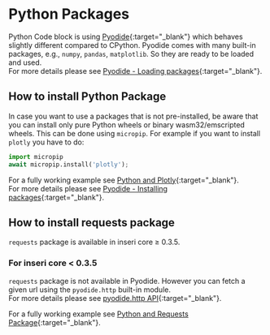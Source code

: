 # Python Packages

Python Code block is using [Pyodide](https://pyodide.org/en/stable/){:target="\_blank"} which behaves slightly different compared to CPython. Pyodide comes with many built-in packages, e.g., `numpy`, `pandas`, `matplotlib`. So they are ready to be loaded and used.</br>
For more details please see [Pyodide - Loading packages](https://pyodide.org/en/stable/usage/loading-packages.html#loading-packages){:target="\_blank"}.

## How to install Python Package

In case you want to use a packages that is not pre-installed, be aware that you can install only pure Python wheels or binary wasm32/emscripted wheels. This can be done using `micropip`. For example if you want to install `plotly` you have to do:

```python
import micropip
await micropip.install('plotly');
```

For a fully working example see [Python and Plotly](https://inseri.swiss/2023/06/python-and-plotly/){:target="\_blank"}.</br>
For more details please see [Pyodide - Installing packages](https://pyodide.org/en/stable/usage/loading-packages.html#installing-packages){:target="\_blank"}.

## How to install requests package

`requests` package is available in inseri core ≥ 0.3.5.

### For inseri core < 0.3.5

`requests` package is not available in Pyodide. However you can fetch a given url using the `pyodide.http` built-in module. </br>
For more details please see [pyodide.http API](https://pyodide.org/en/stable/usage/api/python-api/http.html){:target="\_blank"}.

For a fully working example see [Python and Requests Package](https://inseri.swiss/2023/08/python-and-requests/){:target="\_blank"}.
